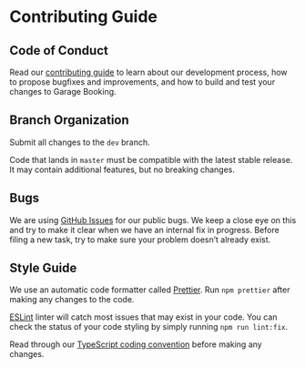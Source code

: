 # Contributing Guide

## Code of Conduct

Read our [contributing guide](./contributing-guide.md) to learn about our development process, how to propose bugfixes and improvements, and how to build and test your changes to Garage Booking.

## Branch Organization

Submit all changes to the `dev` branch.

Code that lands in `master` must be compatible with the latest stable release. It may contain additional features, but no breaking changes.

## Bugs

We are using [GitHub Issues](https://github.com/qbaonguyen98/nashtech-de-nodejs-assignment-3/issues) for our public bugs. We keep a close eye on this and try to make it clear when we have an internal fix in progress. Before filing a new task, try to make sure your problem doesn’t already exist.

## Style Guide

We use an automatic code formatter called [Prettier](https://prettier.io/). Run `npm prettier` after making any changes to the code.

[ESLint](https://eslint.org/) linter will catch most issues that may exist in your code. You can check the status of your code styling by simply running `npm run lint:fix`.

Read through our [TypeScript coding convention](./ts-convention.md) before making any changes.
